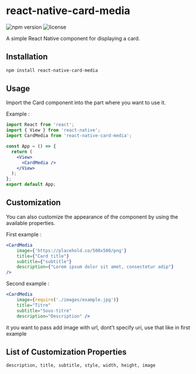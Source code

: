 # react-native-card-media

![npm version](https://img.shields.io/npm/v/react-native-card-media.svg)
![license](https://img.shields.io/npm/l/react-native-card-media.svg)

A simple React Native component for displaying a card.

## Installation

```bash
npm install react-native-card-media
```

## Usage

Import the Card component into the part where you want to use it.

Example :

```jsx
import React from 'react';
import { View } from 'react-native';
import CardMedia from 'react-native-card-media';

const App = () => {
  return (
    <View>
      <CardMedia />
    </View>
  );
};
export default App;
```
## Customization

You can also customize the appearance of the component by using the available properties.

First example :
```jsx
<CardMedia 
    image={'https://placehold.co/500x500/png'}
    title={"Card title"}
    subtitle={"subtitle"}
    description={"Lorem ipsum dolor sit amet, consectetur adip"} 
/>
```

Second example :
```jsx
<CardMedia 
    image={require('./images/example.jpg')} 
    title="Titre" 
    subtitle="Sous-titre" 
    description="Description" />
```

it you want to pass add image with url, dont't specify uri, use that like in first example

## List of Customization Properties
```txt
description, title, subtitle, style, width, height, image
